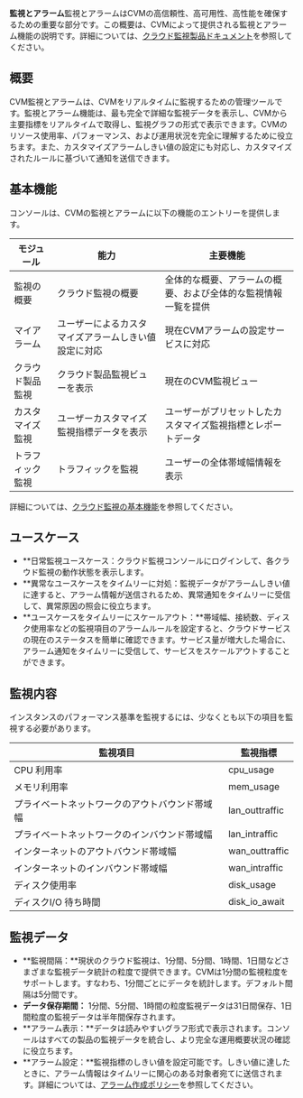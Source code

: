 **監視とアラーム**監視とアラームはCVMの高信頼性、高可用性、高性能を確保するための重要な部分です。この概要は、CVMによって提供される監視とアラーム機能の説明です。詳細については、[クラウド監視製品ドキュメント](https://intl.cloud.tencent.com/document/product/248)を参照してください。

## 概要
CVM監視とアラームは、CVMをリアルタイムに監視するための管理ツールです。監視とアラーム機能は、最も完全で詳細な監視データを表示し、CVMから主要指標をリアルタイムで取得し、監視グラフの形式で表示できます。CVMのリソース使用率、パフォーマンス、および運用状況を完全に理解するために役立ちます。また、カスタマイズアラームしきい値の設定にも対応し、カスタマイズされたルールに基づいて通知を送信できます。

## 基本機能
コンソールは、CVMの監視とアラームに以下の機能のエントリーを提供します。

| モジュール    | 能力             | 主要機能                                    |
| ----- | -------------- | --------------------------------------- |
| 監視の概要  | クラウド監視の概要          | 全体的な概要、アラームの概要、および全体的な監視情報一覧を提供                  |
| マイアラーム | ユーザーによるカスタマイズアラームしきい値設定に対応  | 現在CVMアラームの設定サービスに対応       |
| クラウド製品監視 | クラウド製品監視ビューを表示      | 現在のCVM監視ビュー|
| カスタマイズ監視 | ユーザーカスタマイズ監視指標データを表示 | ユーザーがプリセットしたカスタマイズ監視指標とレポートデータ          |
| トラフィック監視 | トラフィックを監視          | ユーザーの全体帯域幅情報を表示                            |

詳細については、[クラウド監視の基本機能](https://intl.cloud.tencent.com/document/product/248)を参照してください。

## ユースケース
- **日常監視ユースケース：クラウド監視コンソールにログインして、各クラウド監視の動作状態を表示します。
- **異常なユースケースをタイムリーに対処：監視データがアラームしきい値に達すると、アラーム情報が送信されるため、異常通知をタイムリーに受信して、異常原因の照会に役立ちます。
- **ユースケースをタイムリーにスケールアウト：**帯域幅、接続数、ディスク使用率などの監視項目のアラームルールを設定すると、クラウドサービスの現在のステータスを簡単に確認できます。サービス量が増大した場合に、アラーム通知をタイムリーに受信して、サービスをスケールアウトすることができます。
 
## 監視内容
インスタンスのパフォーマンス基準を監視するには、少なくとも以下の項目を監視する必要があります。

| 監視項目 | 監視指標| 
|---------|---------|
| CPU 利用率 | cpu_usage | 
| メモリ利用率	 | mem_usage|
| プライベートネットワークのアウトバウンド帯域幅| lan_outtraffic |
| プライベートネットワークのインバウンド帯域幅| lan_intraffic|
| インターネットのアウトバウンド帯域幅| wan_outtraffic|
| インターネットのインバウンド帯域幅| wan_intraffic|
|ディスク使用率|disk_usage|ディスク
|ディスクI/O 待ち時間|disk_io_await|

## 監視データ
- **監視間隔：**現状のクラウド監視は、1分間、5分間、1時間、1日間などさまざまな監視データ統計の粒度で提供できます。CVMは1分間の監視粒度をサポートします。すなわち、1分間ごとにデータを統計します。デフォルト間隔は5分間です。
- **データ保存期間：** 1分間、5分間、1時間の粒度監視データは31日間保存、1日間粒度の監視データは半年間保存されます。
- **アラーム表示：**データは読みやすいグラフ形式で表示されます。コンソールはすべての製品の監視データを統合し、より完全な運用概要状況の確認に役立ちます。
- **アラーム設定：**監視指標のしきい値を設定可能です。しきい値に達したときに、アラーム情報はタイムリーに関心のある対象者宛てに送信されます。詳細については、[アラーム作成ポリシー](http://intl.cloud.tencent.com/document/product/248/6215)を参照してください。

